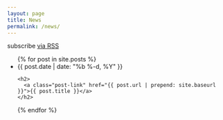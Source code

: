 ```yaml
---
layout: page
title: News
permalink: /news/
---
```


<p class="rss-subscribe">subscribe <a href="{{ "/feed.xml" | prepend: site.baseurl }}">via RSS</a></p>

<ul class="post-list">
{% for post in site.posts %}
  <li>
    <span class="post-meta">{{ post.date | date: "%b %-d, %Y" }}</span>

    <h2>
      <a class="post-link" href="{{ post.url | prepend: site.baseurl }}">{{ post.title }}</a>
    </h2>
  </li>
{% endfor %}
</ul>

